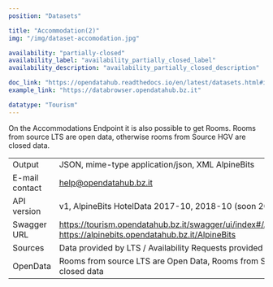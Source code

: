 ```yaml
---
position: "Datasets"

title: "Accommodation(2)"
img: "/img/dataset-accomodation.jpg"

availability: "partially-closed"
availability_label: "availability_partially_closed_label"
availability_description: "availability_partially_closed_description"

doc_link: "https://opendatahub.readthedocs.io/en/latest/datasets.html#id19"
example_link: "https://databrowser.opendatahub.bz.it"

datatype: "Tourism"
---
```


On the Accommodations Endpoint it is also possible to get Rooms.
Rooms from source LTS are open data, otherwise rooms from Source HGV are closed data.

|                |                                                                                                                   |
| :------------- | ----------------------------------------------------------------------------------------------------------------- |
| Output         | JSON, mime-type application/json, XML AlpineBits                                                                  |
| E-mail contact | help@opendatahub.bz.it                                                                                            |
| API version    | v1, AlpineBits HotelData 2017-10, 2018-10 (soon 2020-10)                                                          |
| Swagger URL    | https://tourism.opendatahub.bz.it/swagger/ui/index#/Accommodation https://alpinebits.opendatahub.bz.it/AlpineBits |
| Sources        | Data provided by LTS / Availability Requests provided by HGV/LTS                                                  |
| OpenData       | Rooms from source LTS are Open Data, Rooms from Source HGV are closed data                                        |
